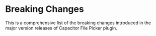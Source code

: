 # Breaking Changes

This is a comprehensive list of the breaking changes introduced in the major version releases of Capacitor File Picker plugin.
